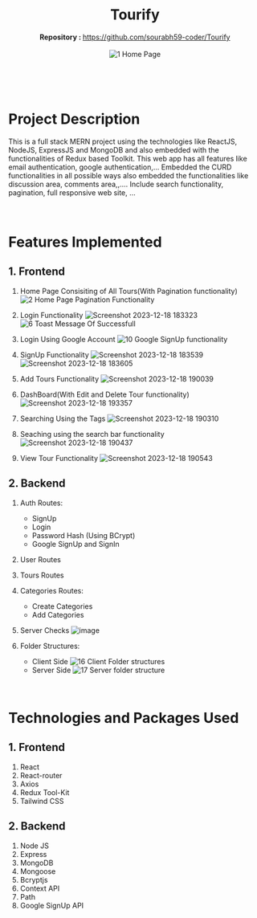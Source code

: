 
<div align="center">

# Tourify
   <b>Repository : </b> https://github.com/sourabh59-coder/Tourify<br><br>
   ![1  Home Page](https://user-images.githubusercontent.com/77907942/211846275-8c79ab71-9874-4224-89ee-963e84c18471.png)
   <br><br><br>
</div>
<br>


# Project Description

This is a full stack MERN project using the technologies like ReactJS, NodeJS, ExpressJS and MongoDB and also embedded with the functionalities of Redux based Toolkit.
This web app has all features like email authentication, google authentication,...
Embedded the CURD functionalities in all possible ways also embedded the functionalities like discussion area, comments area,,....
Include search functionality, pagination, full responsive web site, …
<br><br>
<br>

# Features Implemented

## 1. Frontend

1. Home Page Consisiting of All Tours(With Pagination functionality)
![2  Home Page Pagination Functionality](https://user-images.githubusercontent.com/77907942/211848465-0bf91ff9-2160-4370-8c39-117689bef5f9.png)

2. Login Functionality
![Screenshot 2023-12-18 183323](https://github.com/abhishek751982/Touropedia/assets/85792918/bd42f371-0397-4ae4-a52c-cf689428ea0f)
![6  Toast Message Of Successfull](https://user-images.githubusercontent.com/77907942/211848605-da586e78-e6f4-4f76-8d7e-22bf5aed28fe.png)

4. Login Using Google Account 
![10  Google SignUp functionality](https://user-images.githubusercontent.com/77907942/211848661-9d31b2bb-e03d-4bfb-8219-46f74d5ebcf4.png)

5. SignUp Functionality
![Screenshot 2023-12-18 183539](https://github.com/abhishek751982/Touropedia/assets/85792918/513957ed-ba64-4e96-8ac7-4275c6c03409)
![Screenshot 2023-12-18 183605](https://github.com/abhishek751982/Touropedia/assets/85792918/64cdfa5c-533d-4185-afc5-d1da434ebefb)

6. Add Tours Functionality
![Screenshot 2023-12-18 190039](https://github.com/abhishek751982/Touropedia/assets/85792918/60301de0-c62d-4062-abb8-1464635f4faa)

7. DashBoard(With Edit and Delete Tour functionality)
![Screenshot 2023-12-18 193357](https://github.com/abhishek751982/Touropedia/assets/85792918/0b44d4f9-229d-44ed-b046-135a694ad648)

8. Searching Using the Tags
![Screenshot 2023-12-18 190310](https://github.com/abhishek751982/Touropedia/assets/85792918/d2b807e4-8cb0-4dc2-bae7-9374e32b371e)

9. Seaching using the search bar functionality
![Screenshot 2023-12-18 190437](https://github.com/abhishek751982/Touropedia/assets/85792918/e817183f-73f4-480d-b174-e73f5beb3cb8)

10. View Tour Functionality
![Screenshot 2023-12-18 190543](https://github.com/abhishek751982/Touropedia/assets/85792918/03cec658-31d7-439f-9249-3cd1ec60a2d6)

## 2. Backend

1. Auth Routes:
   - SignUp
   - Login
   - Password Hash (Using BCrypt)
   - Google SignUp and SignIn
   
2. User Routes

3. Tours Routes

3. Categories Routes:
   - Create Categories
   - Add Categories
   
4. Server Checks
![image](https://github.com/abhishek751982/Touropedia/assets/85792918/c6634af1-da51-4a37-b504-b0325a699ad0)

5. Folder Structures:
   - Client Side
![16  Client Folder structures](https://user-images.githubusercontent.com/77907942/211848816-377cf82e-d0b1-4f44-a6ab-8ce6b92773f8.png)
   - Server Side
![17  Server folder structure](https://user-images.githubusercontent.com/77907942/211848824-cc75144e-220f-4f15-a988-4d21d5f532af.png)
<br/>

# Technologies and Packages Used

## 1. Frontend

1. React
2. React-router
3. Axios
4. Redux Tool-Kit
5. Tailwind CSS

## 2. Backend

1. Node JS
2. Express
3. MongoDB
4. Mongoose
5. Bcryptjs
6. Context API
7. Path
8. Google SignUp API
